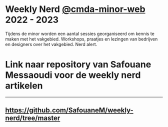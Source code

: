 # Weekly Nerd [@cmda-minor-web](https://github.com/cmda-minor-web) 2022 - 2023

Tijdens de minor worden een aantal sessies georganiseerd om kennis te maken met het vakgebied. 
Workshops, praatjes en lezingen van bedrijven en designers over het vakgebied. Nerd alert.

# Link naar repository van Safouane Messaoudi voor de weekly nerd artikelen
----------------------------------------------------------
## https://github.com/SafouaneM/weekly-nerd/tree/master




